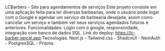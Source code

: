 LCBarbers - Site para agendamentos de serviços
Este projeto consiste em uma aplicação feita para ter diversas barbearias, onde o usuário pode logar com o Google e agendar um serviço da barbearia desejada, assim como cancelar um serviço e também ver seus serviços agendados futuros e anteriores.
Funcionalidades: Login com o google, responsividade, integração com banco de dados SQL.
Link do deploy: https://lc-barber.vercel.app
Tecnologias: Next.js - Tailwind.css - ShadcnUI - NextAuth - PostgresSQL - Prisma 
